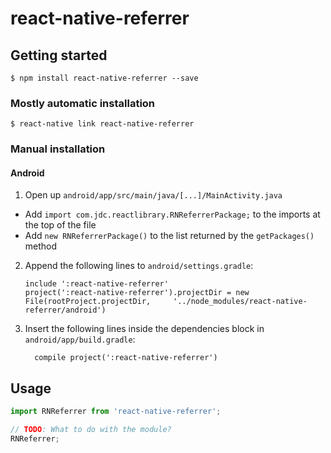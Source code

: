 
# react-native-referrer

## Getting started

`$ npm install react-native-referrer --save`

### Mostly automatic installation

`$ react-native link react-native-referrer`

### Manual installation


#### Android

1. Open up `android/app/src/main/java/[...]/MainActivity.java`
  - Add `import com.jdc.reactlibrary.RNReferrerPackage;` to the imports at the top of the file
  - Add `new RNReferrerPackage()` to the list returned by the `getPackages()` method
2. Append the following lines to `android/settings.gradle`:
  	```
  	include ':react-native-referrer'
  	project(':react-native-referrer').projectDir = new File(rootProject.projectDir, 	'../node_modules/react-native-referrer/android')
  	```
3. Insert the following lines inside the dependencies block in `android/app/build.gradle`:
  	```
      compile project(':react-native-referrer')
  	```


## Usage
```javascript
import RNReferrer from 'react-native-referrer';

// TODO: What to do with the module?
RNReferrer;
```

